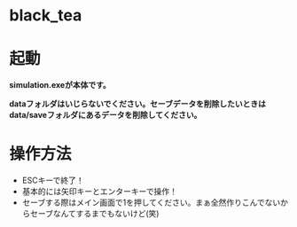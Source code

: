 # black_tea
<h1>起動</h1>
<b>simulation.exeが本体です。</b>

<b>dataフォルダはいじらないでください。セーブデータを削除したいときはdata/saveフォルダにあるデータを削除してください。</b>

<h1>操作方法</h1>
<ul>
  <li>ESCキーで終了！</li>

  <li>基本的には矢印キーとエンターキーで操作！</li>

  <li>セーブする際はメイン画面で1を押してください。まぁ全然作りこんでないからセーブなんてするまでもないけど(笑)</li>
</ul>
